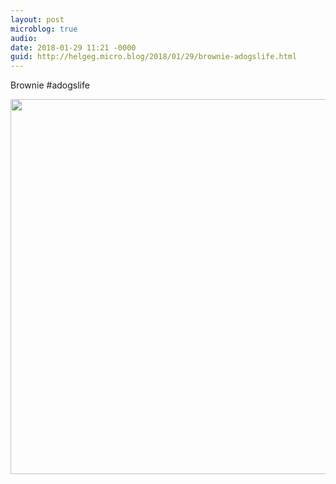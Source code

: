 ```yaml
---
layout: post
microblog: true
audio: 
date: 2018-01-29 11:21 -0000
guid: http://helgeg.micro.blog/2018/01/29/brownie-adogslife.html
---
```

Brownie #adogslife

<img src="http://helgeg.micro.blog/uploads/2018/35f9529181.jpg" width="600" height="600" />
